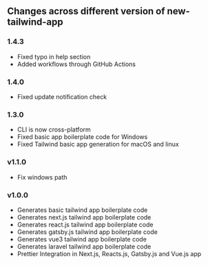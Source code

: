 ## Changes across different version of new-tailwind-app

### 1.4.3

- Fixed typo in help section
- Added workflows through GitHub Actions

### 1.4.0

- Fixed update notification check

### 1.3.0

- CLI is now cross-platform
- Fixed basic app boilerplate code for Windows
- Fixed Tailwind basic app generation for macOS and linux

### v1.1.0

- Fix windows path

### v1.0.0

- Generates basic tailwind app boilerplate code
- Generates next.js tailwind app boilerplate code
- Generates react.js tailwind app boilerplate code
- Generates gatsby.js tailwind app boilerplate code
- Generates vue3 tailwind app boilerplate code
- Generates laravel tailwind app boilerplate code
- Prettier Integration in Next.js, Reacts.js, Gatsby.js and Vue.js app
